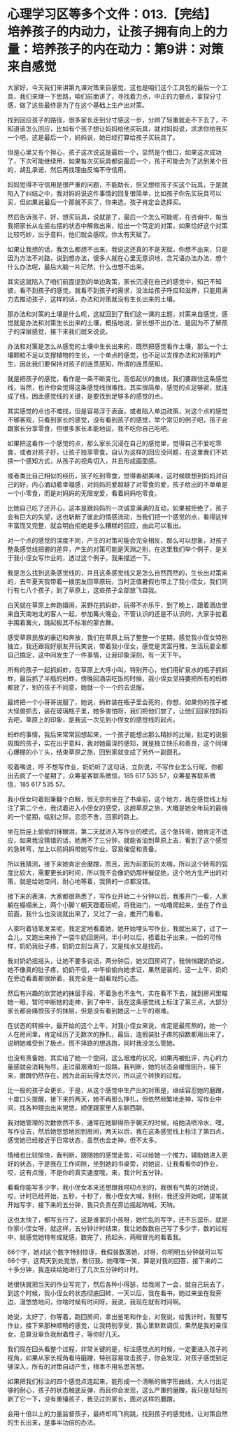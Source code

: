 # 心理学习区等多个文件：013.【完结】培养孩子的内动力，让孩子拥有向上的力量：培养孩子的内在动力：第9讲：对策来自感觉

大家好，今天我们来讲第九课对策来自感觉，这也是咱们这个工具包的最后一个工具，我们来理一下思路，咱们前面讲了，寻找着力点，中正的力要点，拿捏分寸感，做了这些最终是为了在这个基础上生产出对策。

找到回应孩子的路径，很多家长走到分寸感这一步，分辨了轻重就走不下去了，不知道该怎么回应，比如有个孩子想让妈妈给他买玩具，就对妈妈说，求求你给我买一个吧，这是最后一个，妈妈说，她已经打算给孩子买玩具了。

但是心里又有个担心，孩子这次说这是最后一个，显然是个借口，如果这次成功了，下次可能继续用，如果每次买玩具都说最后一个，孩子可能会为了达到某个目的，胡乱承诺，然后再找理由反悔不守信用。

妈妈觉得不守信用是很严重的问题，不能助长，但又想给孩子买这个玩具，于是就陷入了纠结之中，我对妈妈说这件事情的回复很简单，比如孩子你先买玩具可以买，但如果说最后一个那就不买了，你来选，孩子肯定会选择买。

然后告诉孩子，好，想买玩具，说就是了，最后一个怎么可能呢，在咨询中，每当我把家长从左摇右摆的状态中解救出来，给出一个笃定的对策，如果恰好这个对策比较巧妙，出乎意料，他们就会感叹，你太有天赋了。

如果让我想的话，我怎么都想不出来，我说这还真的不是天赋，你想不出来，只是因为方法不对路，说到想办法，很多人就在心里无意识地，念咒语办法办法，想个什么办法呢，最后大脑一片茫然，什么也想不出来。

其实这就陷入了咱们前面提到的单边政策，家长沉浸在自己的感觉中，知己不知彼，看不到孩子的感觉，就看不到孩子的需求，没法给孩子呼应和滋养，只能用满力去推动孩子，这样的话，办法和对策就没有生长出来的土壤。

那办法和对策的土壤是什么呢，这就回到了我们这一课的主题，对策来自感觉，感觉就是办法和对策生长出来的土壤，概括地说，家长想不出办法，是因为不了解孩子的深层感觉，接下来我们就来说说。

办法和对策是怎么从感觉的土壤中生长出来的，既然把感觉看作土壤，那么一个土壤颗粒不足以支撑植物的生长，一个单点的感觉，也不足以支撑办法和对策的产生，因此我们要保持对孩子的连贯感知，所谓的连贯感知。

就是把孩子的感觉，看作是一条不断变化，高低起伏的曲线，我们要跟住这条感觉线，当然，也许你会觉得这条感觉线很难找，其实很简单，感觉的点足够密，就连成了线，因此感觉线的关键，是要找到足够多的感觉的点。

其实感觉的点也不难找，但是容易浮于表面，或者陷入单边政策，对这个点的感觉不够客观，只看到家长的感觉，没有看到孩子的感觉，举个常见的例子吧，孩子会跟家长分享零食，但很多家长本能地说，我不吃你自己吃吧。

如果把这看作一个感觉的点，那么家长沉浸在自己的感觉里，觉得自己不爱吃零食，或者对孩子好，让孩子独享零食，自认为这样的回应没问题，在这里我们不妨换一个感知方式，从孩子的视角切入，并且形成画面感。

或者类比自己相似的经历，孩子吃到零食，觉得香甜美味，这时候联想到妈妈对自己的好，内心涌动着幸福感，对妈妈的爱超越了对零食的爱，孩子给出的不单单是一个小零食，而是对妈妈的无限宠爱，看着妈妈吃零食。

比她自己吃了还开心，这本是跟妈妈的一次诚意满满的互动，如果被拒绝了，孩子会有巨大的失望，这也斩断了彼此的情感流动，当我们把一个感觉的点，看得这样丰富而又完整，就会明白拒绝是多么糟糕的回应，由此可以看出。

对一个点的感觉的深度不同，产生的对策可能会完全相反，那么可以想象，对孩子整条感觉线把握的差异，产生的对策可能是天淵之别，在这里我们举个例子，是关于我小侄女写作业的，透过这个例子，我来描述一下。

我是怎么找到这条感觉线的，并且这条感觉线又是怎么自然而然的，生长出对策来的，去年夏天我带着一拨朋友回草原玩，当时正值暑假也带上了我小侄女，我们同行有七八个孩子，到了草原上，这些孩子全部放飞自我。

白天就在草原上奔跑嬉闹，采野花抓蚂蚱，玩得不亦乐乎，到了晚上，跟着酒店里来自天南地北的客人一起，参加篝火晚会，不管认识的还是不认识的，大家手拉着手围着篝火，跳起极其不标准的蒙古舞。

感受草原民族的豪迈和奔放，我们在草原上玩了整整一个星期，感觉我小侄女特别独立，我还跟我好朋友开玩笑说，带着我小侄女，感觉是灵富丹雅，生活玩耍全都自己搞定，这中间发生了一件事情，让我印象深刻，有一天下午。

所有的孩子一起抓蚂蚱，在草原上大呼小叫，特别开心，他们用矿泉水的瓶子抓蚂蚱，最后抓了半瓶的蚂蚱，傍晚回酒店吃饭的时候，我小侄女坚持要把所有的蚂蚱都放了，别的孩子不同意，她就一个一个的去说服。

最终把一个小哥哥说服了，她说，蚂蚱装在瓶子里会死的，你想，如果你的孩子被大怪兽抓去，装在玻璃瓶子里，她多害怕呀，我们把他们放了，让他们回家找妈妈去吧，草原上的印象，是我这一次见到小侄女的感觉线的起点。

蚂蚱的事情，我后来常常回想起来，一个孩子能想出那么精妙的比喻，肚定的说服周围的孩子，实在出乎意料，我对她最深的感知，就是独立快乐和善良，这个同理心爆棚的小丫头，结束草原之旅，回到家就变成了另外一副面孔。

咬着嘴说，哼 不想写作业，奶奶听了这句话，立刻说，不写作业怎么行呢，你都出去疯了一个星期了，众筹星客联系微信，185 617 535 57，众筹星客联系微信，185 617 535 57。

我小侄女叼着鉛筆翻个白眼，很无奈的坐在了书桌前，这个地方，我在感觉线上标注了第二个点，我试着进入小侄女的感受，这趟草原之旅，大概是她全年玩的最嗨的一个星期，临别之际，恋恋不舍，回家的路上。

坐在后座上偷偷的抹眼泪，第二天就进入写作业的模式，这个急转弯，她肯定不适应，如果我没猜错的话，她用不了三分钟，就能省油到草原上去，看到了这个感觉的急转弯，加上以前妈妈带她写作业，容易催促和责备。

所以我猜测，接下来她肯定会磨蹭，而且，因为前面玩的太嗨，所以这个转弯的弧度比较大，需要更长的时间，所以我不会像奶奶那样催促她，这个地方生产出的对策，就是给她空间，耐心地等着，我猜的一点都没错。

接下来的表演，大家都很熟悉了，写作业开始二十分钟以后，我推开门一看，人家躺在榻榻米上，两个小脚丫朝天蹬着玩呢，将我进门，一咕噜爬起来，坐在了作业前面，我什么也没说就出来了，又过了一会，推开门看看。

人家叼着钱笔发呆呢，我定定地看着她，她开始埋头写作业，我就出来了，过了一会儿，又跑出来拎了一袋牛奶回房间，半小时以后，捂着肚子出来，一脸的可怜样，奶奶我肚子疼，奶奶立刻当真了，又是找水又是找药。

我对奶奶摇摇头，让她不要多说话，两分钟后，她又回房间了，我悄悄跟奶奶说，她不像真的肚子疼，奶奶不信，中午偷偷向她求证，果然是装的，这一上午，奶奶在旁边看着都很娇着，我完全是一副看戏的心态。

然后有兴趣的欣赏她的抹层手段，不着急也不生气，实在看不下去，就到房间里瞄她一眼，暂时中断她的走神，到了中午，我在这条感觉线上标注了第三点，大部分家长都会痛恨孩子的抹层，但是没有看到她这一上午的艰难。

在状态的转换中，最开始的这个上午，对我小侄女来说，肯定是最煎熬的，她一个人在房间里，肯定经历了无数次的挣扎，最后，连假装肚子疼的招数都用出来了，说明她难受到了极点，慌不择路的想逃跑，同时我没怎么管她。

也没有责备她，其实给了她一个空间，这么艰难的状况，如果再被批评，内心的力量感就会消耗殆尽，走过最艰难的一段路，我判断，她的状态会缓慢回升，接下来，磨蹭仍然存在，因为此前玩得太尽兴，所以这个转换的过程。

比一般的孩子会更长，于是，从这个感觉中生产出的对策是，继续容忍她的磨蹭，十度口头提醒，接下来的两天，她不再那么挣扎，但依然频繁地走神，写作业中间，找各种理由出来晃悠，顺便跟家里人东聊西聊。

我对她管理的次数依然不多，通常在她聊得热乎朝天的时候，给她浇喷冷水，嘿，写作业去，然后她悠悠地回到房间，两天以后，我在这条感觉线上标注了第四点，感觉她已经接近于日常状态，虽然也会走神，但不太多。

情绪也比较愉快，我判断，跟随她的感觉走势，可以给她一个推力，辅助她进入更好的状态，于是我在工作间隙，坐到她的书桌旁，对她说，让我看看你的作业，哎，这有点慢，不是你的真实速度哦，来，我计时五分钟。

看看你能写多少字，我小侄女本来还想跟我唠叨点别的，我很有气势的对她说，哎，计时已经开始，五秒，十秒了，我小侄女大喊，别别，我还没开始呢，提笔就开始写字，接下来的五分钟，我只负责在旁边摇起呐喊，天呐。

这也太快了，都写五行了，这是谁家的小孩呀，她忙乱的写字，还不忘逗乐，就是你家小侄女呀，就这样，五分钟计时结束，我让她数数自己写了多少字，数的过程中，就感觉她特有成就感，数完了，扬起头，两眼冒光的看着我。

66个字，她对这个数字特别惊讶，我假装数落她，对呀，你明明五分钟就可以写66个字，这两天到处晃悠，敷衍我，她嘿嘿一笑，算是对我的回答，接下来的二十多分钟，我连续给她进行了几次五分钟的计时。

她很快就把当天的作业写完了，然后各种小得瑟，给我闹了一会，就自己玩去了，到这个时候，我小侄女的状态彻底回转，一天以后，我在看书，她过来坐在我旁边，漫悠悠地问，你啥时候有时间呀，我说，我现在就有时间啊。

她说，太好了，你等着，跑回房间，拿出鉴笔和作业，对我说，给我计时，我要写作业，接下来那种顺畅的感觉，让我特别享受，我心里默默调侃，果然是我的亲侄女，总算没辜负我耐着性子，等你好几天。

我们现在回头看整个过程，非常关键的是，标注感觉点的时候，一定要进入孩子的视角，如果从家长视角看待磨蹭，特别容易攻击孩子，你会发现，对孩子感觉到足够深入，所有的对策自动产生，根本不用名思苦想。

如果把我们标注的四个感觉点连起来，能形成一个清晰的微字形曲线，大人付出足够的耐心，孩子的状态触底反弹，而且你会发现，这么严重的磨蹭，我只是轻轻的剥了它一下，没有重锤孩子，我见过的家长，面对这样的磨蹭。

会用十倍以上的力量监督孩子，最终却鸡飞狗跳，找到孩子的感觉线，让对策自然的生长出来，是事半功倍的办法。